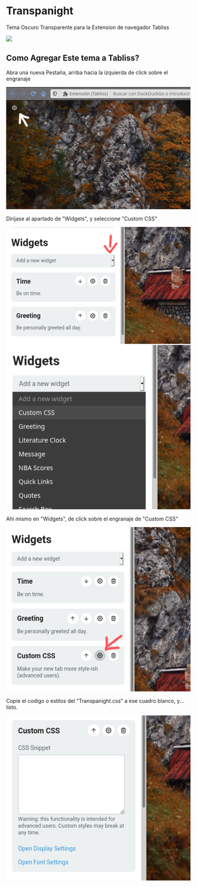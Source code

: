 # Transpanight

Tema Oscuro Transparente para la Extension de navegador Tabliss

<img src="https://raw.githubusercontent.com/Sen448/Transpanight/main/Capturas/Captura%20de%20pantalla.png">

## Como Agregar Este tema a Tabliss?

Abra una nueva Pestaña, arriba hacia la izquierda de click sobre el engranaje

<img src="Capturas/1.png" width="500">

Dirijase al apartado de "Widgets", y seleccione "Custom CSS"

<img src="Capturas/2.png" width="500">

<img src="Capturas/3.png" width="500">

Ahi mismo en "Widgets", de click sobre el engranaje de "Custom CSS"

<img src="Capturas/4.png" width="500">

Copie el codigo o estilos del "Transpanight.css" a ese cuadro blanco, y... listo.

<img src="Capturas/5.png" width="500">
